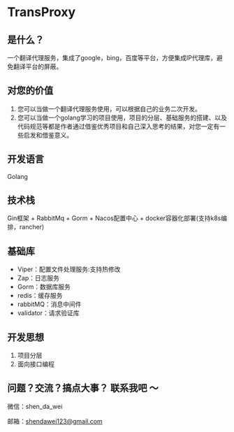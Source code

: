 # TransProxy

## 是什么？ 
一个翻译代理服务，集成了google，bing，百度等平台，方便集成IP代理库，避免翻译平台的屏蔽。

## 对您的价值
1. 您可以当做一个翻译代理服务使用，可以根据自己的业务二次开发。
2. 您可以当做一个golang学习的项目使用，项目的分层、基础服务的搭建、以及代码规范等都是作者通过借鉴优秀项目和自己深入思考的结果，对您一定有一些启发和借鉴意义。

## 开发语言
Golang

## 技术栈
Gin框架 + RabbitMq + Gorm + Nacos配置中心 + docker容器化部署(支持k8s编排，rancher)

## 基础库
* Viper：配置文件处理服务:支持热修改
* Zap：日志服务
* Gorm：数据库服务
* redis：缓存服务
* rabbitMQ：消息中间件
* validator：请求验证库

## 开发思想
1. 项目分层
2. 面向接口编程

## 问题？交流？搞点大事？ 联系我吧 ～
微信：shen_da_wei

邮箱：shendawei123@gmail.com
